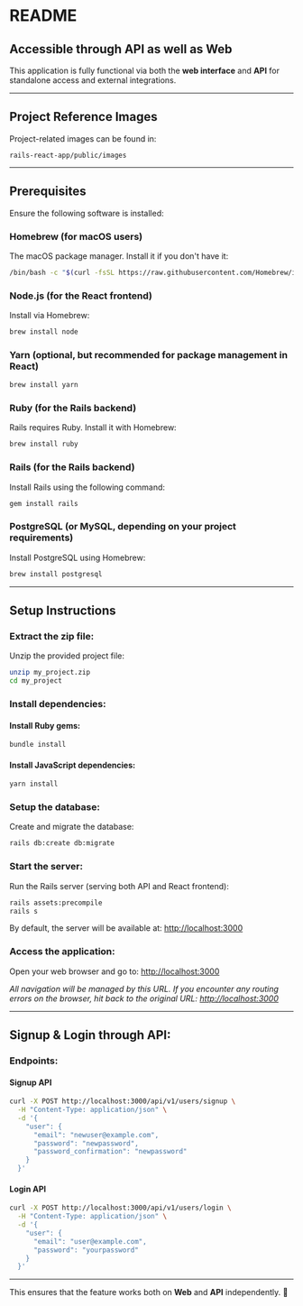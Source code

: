 # README

## Accessible through API as well as Web

This application is fully functional via both the **web interface** and **API** for standalone access and external integrations.

---

## **Project Reference Images**
Project-related images can be found in:
```
rails-react-app/public/images
```

---

## **Prerequisites**
Ensure the following software is installed:

### **Homebrew** (for macOS users)
The macOS package manager. Install it if you don't have it:
```bash
/bin/bash -c "$(curl -fsSL https://raw.githubusercontent.com/Homebrew/install/HEAD/install.sh)"
```

### **Node.js** (for the React frontend)
Install via Homebrew:
```bash
brew install node
```

### **Yarn** (optional, but recommended for package management in React)
```bash
brew install yarn
```

### **Ruby** (for the Rails backend)
Rails requires Ruby. Install it with Homebrew:
```bash
brew install ruby
```

### **Rails** (for the Rails backend)
Install Rails using the following command:
```bash
gem install rails
```

### **PostgreSQL** (or MySQL, depending on your project requirements)
Install PostgreSQL using Homebrew:
```bash
brew install postgresql
```

---

## **Setup Instructions**

### **Extract the zip file:**
Unzip the provided project file:
```bash
unzip my_project.zip
cd my_project
```

### **Install dependencies:**
#### Install Ruby gems:
```bash
bundle install
```
#### Install JavaScript dependencies:
```bash
yarn install
```

### **Setup the database:**
Create and migrate the database:
```bash
rails db:create db:migrate
```

### **Start the server:**
Run the Rails server (serving both API and React frontend):
```bash
rails assets:precompile
rails s
```
By default, the server will be available at: [http://localhost:3000](http://localhost:3000)

### **Access the application:**
Open your web browser and go to:
[http://localhost:3000](http://localhost:3000)

*All navigation will be managed by this URL. If you encounter any routing errors on the browser, hit back to the original URL: [http://localhost:3000](http://localhost:3000)*

---

## **Signup & Login through API:**

### **Endpoints:**

#### **Signup API**
```bash
curl -X POST http://localhost:3000/api/v1/users/signup \
  -H "Content-Type: application/json" \
  -d '{
    "user": {
      "email": "newuser@example.com",
      "password": "newpassword",
      "password_confirmation": "newpassword"
    }
  }'
```

#### **Login API**
```bash
curl -X POST http://localhost:3000/api/v1/users/login \
  -H "Content-Type: application/json" \
  -d '{
    "user": {
      "email": "user@example.com",
      "password": "yourpassword"
    }
  }'
```

---

This ensures that the feature works both on **Web** and **API** independently. 🚀

